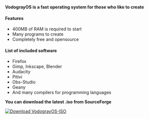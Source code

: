 **VodograyOS is a fast operating system for those who like to create**


#### Features
- 400MB of RAM is required to start
- Many programs to create
- Completely free and opensource

#### List of included software
- Firefox
- Gimp, Inkscape, Blender
- Audacity
- Pitivi 
- Obs-Studio
- Geany
- And many compilers for programming languages

**You can download the latest .iso from SourceForge**

[![Download VodograyOS-ISO](https://a.fsdn.com/con/app/sf-download-button)](https://sourceforge.net/projects/vodograyos-iso/files/latest/download)
